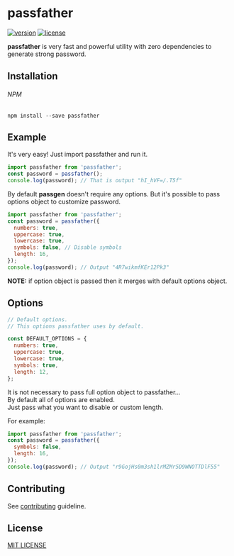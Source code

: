 # passfather
[![version](https://img.shields.io/npm/v/passfather.svg?style=flat-square)](https://www.npmjs.com/package/passfather)
[![license](https://img.shields.io/github/license/vyushin/passfather.svg?style=flat-square)](https://github.com/vyushin/passfather/blob/master/LICENSE)

**passfather** is very fast and powerful utility with zero dependencies to generate strong password.

## Installation

###### NPM
`npm install --save passfather`

## Example

It's very easy! Just import passfather and run it.

```javascript
import passfather from 'passfather';
const password = passfather();
console.log(password); // That is output "hI_hVF=/.T5f"
```

By default **passgen** doesn't require any options. But it's possible to pass options object to
customize password.

```javascript
import passfather from 'passfather';
const password = passfather({
  numbers: true,
  uppercase: true,
  lowercase: true,
  symbols: false, // Disable symbols
  length: 16,
});
console.log(password); // Output "4R7wikmfKEr12Pk3"
```

**NOTE:** if option object is passed then it merges with default options object.

## Options

```javascript
// Default options.
// This options passfather uses by default.

const DEFAULT_OPTIONS = {
  numbers: true,
  uppercase: true,
  lowercase: true,
  symbols: true,
  length: 12,
};
```

It is not necessary to pass full option object to passfather...<br/>
By default all of options are enabled.<br/>
Just pass what you want to disable or custom length.

For example:

```javascript
import passfather from 'passfather';
const password = passfather({
  symbols: false,
  length: 16,
});
console.log(password); // Output "r9GojHs0m3sh1lrMZMr5D9WNOTTDlF55"
```

## Contributing

See [contributing](https://www.npmjs.com/package/passfather) guideline.

## License
[MIT LICENSE](https://github.com/vyushin/passfather/blob/master/LICENSE)
